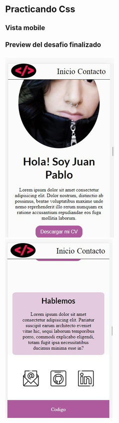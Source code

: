 # Practicando Css

## Vista mobile

<h2>Preview del desafio finalizado<h2>

<img src="https://github.com/Kaiael24/Maquetado_VistaMobile/blob/master/img/imagenFinal1.jpg">

<img src="https://github.com/Kaiael24/Maquetado_VistaMobile/blob/master/img/imagenFinal2.jpg">